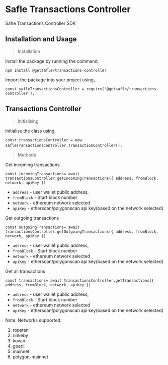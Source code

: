 # **Safle Transactions Controller**

Safle Transactions Controller SDK


## **Installation and Usage**

> Installation

Install the package by running the command,

`npm install @getsafle/transactions-controller`

Import the package into your project using,

`const safleTransactionsController = require('@getsafle/transactions-controller');`

## **Transactions Controller**

> Initialising

Initialise the class using,

`const transactionsController = new safleTransactionsController.TransactionController();` 

> Methods

Get incoming transactions

`const incomingTransactions= await transactionsController.getIncomingTransactions({ address, fromBlock, network, apiKey }) `

* `address` - user wallet public address, 
* `fromBlock` - Start block number
* `network` - ethereum network selected
* `apiKey` - etherscan/polygonscan api key(based on the network selected)


Get outgoing transactions

`const outgoingTransactions= await transactionsController.getOutgoingTransactions({ address, fromBlock, network, apiKey }) `

* `address` - user wallet public address, 
* `fromBlock` - Start block number
* `network` - ethereum network selected
* `apiKey` - etherscan/polygonscan api key(based on the network selected)


Get all transactions

`const transactions= await transactionsController.getTransactions({ address, fromBlock, network, apiKey }) `

* `address` - user wallet public address, 
* `fromBlock` - Start block number
* `network` - ethereum network selected
* `apiKey` - etherscan/polygonscan api key(based on the network selected)

Note: Networks supported:
1. ropsten
2. rinkeby
3. kovan
4. goerli
5. mainnet
6. polygon-mainnet